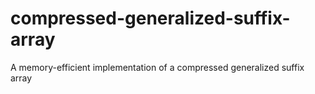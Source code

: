 compressed-generalized-suffix-array
===================================

A memory-efficient implementation of a compressed generalized suffix array